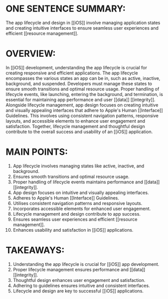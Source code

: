 # ONE SENTENCE SUMMARY:  
The app lifecycle and design in [[iOS]] involve managing application states and creating intuitive interfaces to ensure seamless user experiences and efficient [[resource management]].

# OVERVIEW:  
In [[iOS]] development, understanding the app lifecycle is crucial for creating responsive and efficient applications. The app lifecycle encompasses the various states an app can be in, such as active, inactive, background, and suspended. Developers must manage these states to ensure smooth transitions and optimal resource usage. Proper handling of lifecycle events, like launching, entering the background, and termination, is essential for maintaining app performance and user [[data]] [[integrity]]. Alongside lifecycle management, app design focuses on creating intuitive and visually appealing interfaces that adhere to Apple's Human [[Interface]] Guidelines. This involves using consistent navigation patterns, responsive layouts, and accessible elements to enhance user engagement and satisfaction. Together, lifecycle management and thoughtful design contribute to the overall success and usability of an [[iOS]] application.

# MAIN POINTS:  
1. App lifecycle involves managing states like active, inactive, and background.
2. Ensures smooth transitions and optimal resource usage.
3. Proper handling of lifecycle events maintains performance and [[data]] [[integrity]].
4. App design focuses on intuitive and visually appealing interfaces.
5. Adheres to Apple's Human [[Interface]] Guidelines.
6. Utilises consistent navigation patterns and responsive layouts.
7. Incorporates accessible elements for enhanced user engagement.
8. Lifecycle management and design contribute to app success.
9. Ensures seamless user experiences and efficient [[resource management]].
10. Enhances usability and satisfaction in [[iOS]] applications.

# TAKEAWAYS:  
1. Understanding the app lifecycle is crucial for [[iOS]] app development.
2. Proper lifecycle management ensures performance and [[data]] [[integrity]].
3. Thoughtful design enhances user engagement and satisfaction.
4. Adhering to guidelines ensures intuitive and consistent interfaces.
5. Lifecycle and design are key to successful [[iOS]] applications.